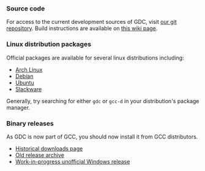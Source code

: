 ### Source code ###

For access to the current development sources of GDC, visit
[our git repository][gitrepo]. Build instructions are available on [this wiki
page][installwiki].

### Linux distribution packages ###
Official packages are available for several linux distributions including:
 * [Arch Linux][archpkg]
 * [Debian][debianpkg]
 * [Ubuntu][ubuntupkg]
 * [Slackware][slackwarepkg]

Generally, try searching for either `gdc` or `gcc-d` in your distribution's package manager.

### Binary releases ###
As GDC is now part of GCC, you should now install it from GCC distributors.

 * [Historical downloads page][olddownloads]
 * [Old release archive][gdcarchives]
 * [Work-in-progress unofficial Windows release](http://www.winlibs.com/)

[gitrepo]: https://github.com/D-Programming-GDC/gcc
[installwiki]: http://wiki.dlang.org/GDC/Installation
[archpkg]: https://archlinux.org/packages/core/x86_64/gcc-d/
[debianpkg]: https://packages.debian.org/stable/devel/gdc
[ubuntupkg]: https://packages.ubuntu.com/search?suite=all&searchon=names&keywords=gdc
[olddownloads]: /old/downloads
[gdcarchives]: /archive
[slackwarepkg]: https://mirrors.slackware.com/slackware/slackware64-current/slackware64/d/
